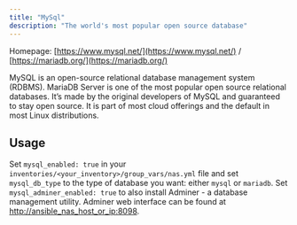 ```yaml
---
title: "MySql"
description: "The world's most popular open source database"
---
```


Homepage: [https://www.mysql.net/](https://www.mysql.net/) / [https://mariadb.org/](https://mariadb.org/)

MySQL is an open-source relational database management system (RDBMS).
MariaDB Server is one of the most popular open source relational databases. It’s made by the original developers of MySQL and guaranteed to stay open source. It is part of most cloud offerings and the default in most Linux distributions.

## Usage

Set `mysql_enabled: true` in your `inventories/<your_inventory>/group_vars/nas.yml` file and set `mysql_db_type` to the type of database you want: either `mysql` or `mariadb`.
Set `mysql_adminer_enabled: true` to also install Adminer - a database management utility. Adminer web interface can be found at [http://ansible_nas_host_or_ip:8098](http://ansible_nas_host_or_ip:8098).
